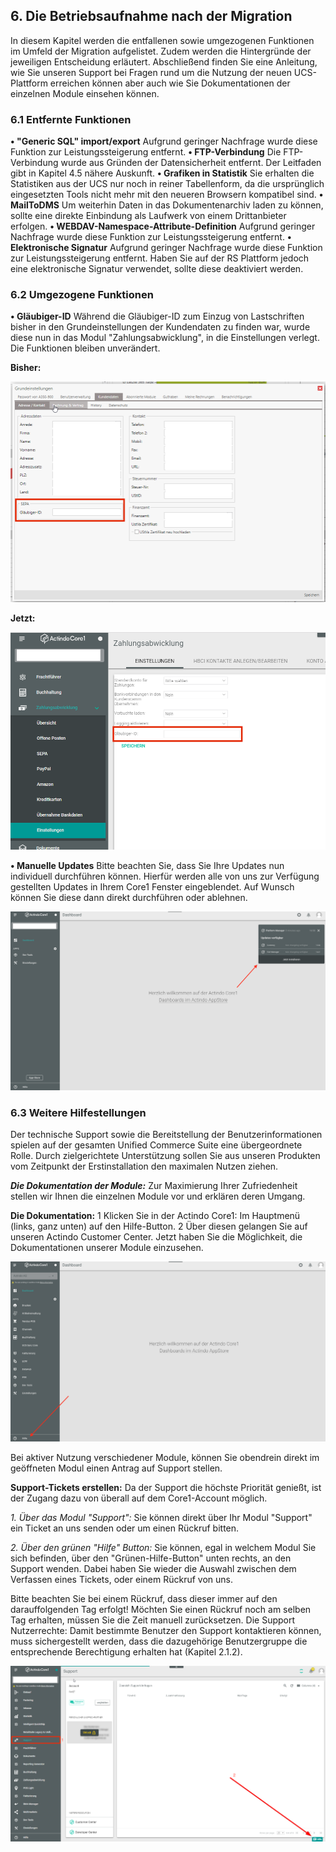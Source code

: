 ## 6. Die Betriebsaufnahme nach der Migration
In diesem Kapitel werden die entfallenen sowie umgezogenen Funktionen im Umfeld der Migration aufgelistet. Zudem werden die Hintergründe der jeweiligen Entscheidung erläutert. Abschließend finden Sie eine Anleitung, wie Sie unseren Support bei Fragen rund um die Nutzung der neuen UCS-Plattform erreichen können aber auch wie Sie Dokumentationen der einzelnen Module einsehen können.

### 6.1 Entfernte Funktionen
**•	"Generic SQL" import/export**
Aufgrund geringer Nachfrage wurde diese Funktion zur Leistungssteigerung entfernt.
**•	FTP-Verbindung**
Die FTP-Verbindung wurde aus Gründen der Datensicherheit entfernt. Der Leitfaden gibt in Kapitel 4.5 nähere Auskunft.
**•	Grafiken in Statistik**
Sie erhalten die Statistiken aus der UCS nur noch in reiner Tabellenform, da die ursprünglich eingesetzten Tools nicht mehr mit den neueren Browsern kompatibel sind.
**•	MailToDMS**
Um weiterhin Daten in das Dokumentenarchiv laden zu können, sollte eine direkte Einbindung als Laufwerk von einem Drittanbieter erfolgen.
**•	WEBDAV-Namespace-Attribute-Definition**
Aufgrund geringer Nachfrage wurde diese Funktion zur Leistungssteigerung entfernt.
**•	Elektronische Signatur**
Aufgrund geringer Nachfrage wurde diese Funktion zur Leistungssteigerung entfernt. Haben Sie auf der RS Plattform jedoch eine elektronische Signatur verwendet, sollte diese deaktiviert werden.

### 6.2 Umgezogene Funktionen
**•	Gläubiger-ID**
Während die Gläubiger-ID zum Einzug von Lastschriften bisher in den Grundeinstellungen der Kundendaten zu finden war, wurde diese nun in das Modul "Zahlungsabwicklung", in die Einstellungen verlegt.
Die Funktionen bleiben unverändert.

**Bisher:**

 ![Früher-ID](/assets/Frueher-ID.png)

**Jetzt:**

 ![Jetzt-ID](/assets/Jetzt-ID.png)

**•	Manuelle Updates**
Bitte beachten Sie, dass Sie Ihre Updates nun individuell durchführen können. Hierfür werden alle von uns zur Verfügung gestellten Updates in Ihrem Core1 Fenster eingeblendet. Auf Wunsch können Sie diese dann direkt durchführen oder ablehnen.

![Updates](/assets/Updates.png)

### 6.3 Weitere Hilfestellungen
Der technische Support sowie die Bereitstellung der Benutzerinformationen spielen auf der gesamten Unified Commerce Suite eine übergeordnete Rolle. Durch zielgerichtete Unterstützung sollen Sie aus unseren Produkten vom Zeitpunkt der Erstinstallation den maximalen Nutzen ziehen.

***Die Dokumentation der Module:***
Zur Maximierung Ihrer Zufriedenheit stellen wir Ihnen die einzelnen Module vor und erklären deren Umgang.


**Die Dokumentation:**
1	Klicken Sie in der Actindo Core1: Im Hauptmenü (links, ganz unten) auf den Hilfe-Button.
2	Über diesen gelangen Sie auf unseren Actindo Customer Center.
Jetzt haben Sie die Möglichkeit, die Dokumentationen unserer Module einzusehen.

![Hilfe](/assets/Hilfe.png)

Bei aktiver Nutzung verschiedener Module, können Sie obendrein direkt im geöffneten Modul einen Antrag auf Support stellen.

**Support-Tickets erstellen:**
Da der Support die höchste Priorität genießt, ist der Zugang dazu von überall auf dem Core1-Account möglich.

*1. Über das Modul "Support":*
Sie können direkt über Ihr Modul "Support" ein Ticket an uns senden oder um einen Rückruf bitten.

*2. Über den grünen "Hilfe" Button:*
Sie können, egal in welchem Modul Sie sich befinden, über den "Grünen-Hilfe-Button" unten rechts, an den Support wenden. Dabei haben Sie wieder die Auswahl zwischen dem Verfassen eines Tickets, oder einem Rückruf von uns.

Bitte beachten Sie bei einem Rückruf, dass dieser immer auf den darauffolgenden Tag erfolgt! Möchten Sie einen Rückruf noch am selben Tag erhalten, müssen Sie die Zeit manuell zurücksetzen.
Die Support Nutzerrechte: Damit bestimmte Benutzer den Support kontaktieren können, muss sichergestellt werden, dass die dazugehörige Benutzergruppe die entsprechende Berechtigung erhalten hat (Kapitel 2.1.2).

![Support](/assets/Support.png)
